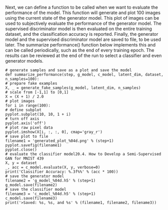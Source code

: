 
Next, we can define a function to be called when we want to evaluate the performance of the
model. This function will generate and plot 100 images using the current state of the generator
model. This plot of images can be used to subjectively evaluate the performance of the generator
model. The supervised discriminator model is then evaluated on the entire training dataset,
and the classification accuracy is reported. Finally, the generator model and the supervised
discriminator model are saved to file, to be used later. The summarize performance() function
below implements this and can be called periodically, such as the end of every training epoch.
The results can be reviewed at the end of the run to select a classifier and even generator models.

```
# generate samples and save as a plot and save the model
def summarize_performance(step, g_model, c_model, latent_dim, dataset, n_samples=100):
# prepare fake examples
X, _ = generate_fake_samples(g_model, latent_dim, n_samples)
# scale from [-1,1] to [0,1]
X = (X + 1) / 2.0
# plot images
for i in range(100):
# define subplot
pyplot.subplot(10, 10, 1 + i)
# turn off axis
pyplot.axis('off')
# plot raw pixel data
pyplot.imshow(X[i, :, :, 0], cmap='gray_r')
# save plot to file
filename1 = 'generated_plot_%04d.png' % (step+1)
pyplot.savefig(filename1)
pyplot.close()
# evaluate the classifier model20.4. How to Develop a Semi-Supervised GAN for MNIST 439
X, y = dataset
_, acc = c_model.evaluate(X, y, verbose=0)
print('Classifier Accuracy: %.3f%%' % (acc * 100))
# save the generator model
filename2 = 'g_model_%04d.h5' % (step+1)
g_model.save(filename2)
# save the classifier model
filename3 = 'c_model_%04d.h5' % (step+1)
c_model.save(filename3)
print('>Saved: %s, %s, and %s' % (filename1, filename2, filename3))
```
